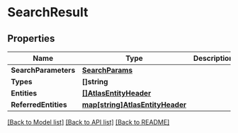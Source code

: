 # SearchResult

## Properties

Name | Type | Description | Notes
------------ | ------------- | ------------- | -------------
**SearchParameters** | [**SearchParams**](SearchParams.md) |  | [optional] 
**Types** | **[]string** |  | [optional] 
**Entities** | [**[]AtlasEntityHeader**](AtlasEntityHeader.md) |  | [optional] 
**ReferredEntities** | [**map[string]AtlasEntityHeader**](AtlasEntityHeader.md) |  | [optional] 

[[Back to Model list]](../README.md#documentation-for-models) [[Back to API list]](../README.md#documentation-for-api-endpoints) [[Back to README]](../README.md)


